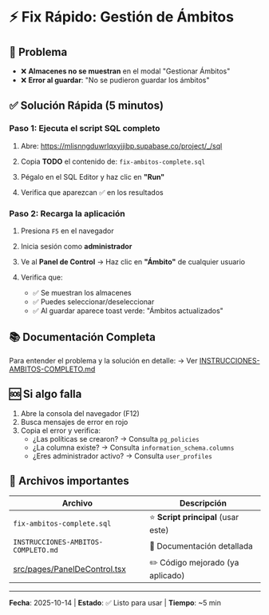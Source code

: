 # ⚡ Fix Rápido: Gestión de Ámbitos

## 🚨 Problema
- ❌ **Almacenes no se muestran** en el modal "Gestionar Ámbitos"
- ❌ **Error al guardar**: "No se pudieron guardar los ámbitos"

## ✅ Solución Rápida (5 minutos)

### Paso 1: Ejecuta el script SQL completo

1. Abre: https://mlisnngduwrlqxyjjibp.supabase.co/project/_/sql

2. Copia **TODO** el contenido de: `fix-ambitos-complete.sql`

3. Pégalo en el SQL Editor y haz clic en **"Run"**

4. Verifica que aparezcan ✅ en los resultados

### Paso 2: Recarga la aplicación

1. Presiona `F5` en el navegador

2. Inicia sesión como **administrador**

3. Ve al **Panel de Control** → Haz clic en **"Ámbito"** de cualquier usuario

4. Verifica que:
   - ✅ Se muestran los almacenes
   - ✅ Puedes seleccionar/deseleccionar
   - ✅ Al guardar aparece toast verde: "Ámbitos actualizados"

## 📚 Documentación Completa

Para entender el problema y la solución en detalle:
→ Ver [INSTRUCCIONES-AMBITOS-COMPLETO.md](INSTRUCCIONES-AMBITOS-COMPLETO.md)

## 🆘 Si algo falla

1. Abre la consola del navegador (F12)
2. Busca mensajes de error en rojo
3. Copia el error y verifica:
   - ¿Las políticas se crearon? → Consulta `pg_policies`
   - ¿La columna existe? → Consulta `information_schema.columns`
   - ¿Eres administrador activo? → Consulta `user_profiles`

## 📁 Archivos importantes

| Archivo | Descripción |
|---------|-------------|
| `fix-ambitos-complete.sql` | ⭐ **Script principal** (usar este) |
| `INSTRUCCIONES-AMBITOS-COMPLETO.md` | 📖 Documentación detallada |
| [src/pages/PanelDeControl.tsx](src/pages/PanelDeControl.tsx) | ✏️ Código mejorado (ya aplicado) |

---

**Fecha**: 2025-10-14 | **Estado**: ✅ Listo para usar | **Tiempo**: ~5 min